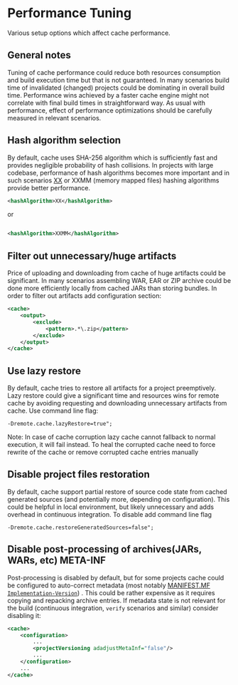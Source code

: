 <!---
 Licensed to the Apache Software Foundation (ASF) under one or more
 contributor license agreements.  See the NOTICE file distributed with
 this work for additional information regarding copyright ownership.
 The ASF licenses this file to You under the Apache License, Version 2.0
 (the "License"); you may not use this file except in compliance with
 the License.  You may obtain a copy of the License at

      http://www.apache.org/licenses/LICENSE-2.0

 Unless required by applicable law or agreed to in writing, software
 distributed under the License is distributed on an "AS IS" BASIS,
 WITHOUT WARRANTIES OR CONDITIONS OF ANY KIND, either express or implied.
 See the License for the specific language governing permissions and
 limitations under the License.
-->

# Performance Tuning

Various setup options which affect cache performance.

## General notes

Tuning of cache performance could reduce both resources consumption and build execution time but that is not guaranteed.
In many scenarios build time of invalidated (changed) projects could be dominating in overall build time. Performance
wins achieved by a faster cache engine might not correlate with final build times in straightforward way. As usual with
performance, effect of performance optimizations should be carefully measured in relevant scenarios.

## Hash algorithm selection

By default, cache uses SHA-256 algorithm which is sufficiently fast and provides negligible probability of hash
collisions. In projects with large codebase, performance of hash algorithms becomes more important and in such
scenarios [XX](https://cyan4973.github.io/xxHash/) or XXMM (memory mapped files) hashing algorithms provide better
performance.

```xml
<hashAlgorithm>XX</hashAlgorithm>
```

or
```xml

<hashAlgorithm>XXMM</hashAlgorithm>
```

## Filter out unnecessary/huge artifacts

Price of uploading and downloading from cache of huge artifacts could be significant. In many scenarios assembling WAR,
EAR or ZIP archive could be done more efficiently locally from cached JARs than storing bundles. In order to filter out
artifacts add configuration section:

```xml
<cache>
    <output>
        <exclude>
            <pattern>.*\.zip</pattern>
        </exclude>
    </output>
</cache>
```

## Use lazy restore

By default, cache tries to restore all artifacts for a project preemptively. Lazy restore could give a significant time
and resources wins for remote cache by avoiding requesting and downloading unnecessary artifacts from cache. Use command
line flag:

```
-Dremote.cache.lazyRestore=true";
```

Note: In case of cache corruption lazy cache cannot fallback to normal execution, it will fail instead. To heal the
corrupted cache need to force rewrite of the cache or remove corrupted cache entries manually

## Disable project files restoration

By default, cache support partial restore of source code state from cached generated sources (and potentially more,
depending on configuration). This could be helpful in local environment, but likely unnecessary and adds overhead in
continuous integration. To disable add command line flag

```
-Dremote.cache.restoreGeneratedSources=false";
```

## Disable post-processing of archives(JARs, WARs, etc) META-INF

Post-processing is disabled by default, but for some projects cache could be configured to auto-correct metadata (most
notably [MANIFEST.MF `Implementation-Version`](https://docs.oracle.com/javase/8/docs/technotes/guides/jar/jar.html#Main_Attributes))
. This could be rather expensive as it requires copying and repacking archive entries. If metadata state is not relevant
for the build (continuous integration, `verify` scenarios and similar) consider disabling it:

```xml
<cache>
    <configuration>
        ...
        <projectVersioning adadjustMetaInf="false"/>
        ...
    </configuration>
    ...
</cache>
```


